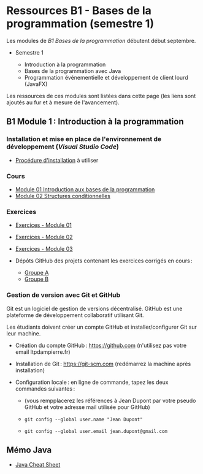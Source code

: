 # Ressources B1 - Bases de la programmation (semestre 1)

Les modules de _B1 Bases de la programmation_ débutent début septembre.

- Semestre 1

  - Introduction à la programmation
  - Bases de la programmation avec Java
  - Programmation événementielle et développement de client lourd (JavaFX)

Les ressources de ces modules sont listées dans cette page (les liens sont ajoutés au fur et à mesure de l'avancement).

## B1 Module 1 : Introduction à la programmation

### Installation et mise en place de l'environnement de développement (_Visual Studio Code_)

- [Procédure d'installation](installation_ide.md) à utiliser

### Cours

- [Module 01 Introduction aux bases de la programmation](html/bdp_01_intro.html)
- [Module 02 Structures conditionnelles](html/bdp_02_conditions.html)

### Exercices

- [Exercices - Module 01](exercices/bdp_01_intro_exos.md)
- [Exercices - Module 02](exercices/bdp_02_conditions_exos.md)
- [Exercices - Module 03](exercices/bdp_03_boucles_exos.md)

- Dépôts GitHub des projets contenant les exercices corrigés en cours :
  - [Groupe A](https://github.com/rose-line/sio1-ga-p27)
  - [Groupe B](https://github.com/rose-line/sio1-gb-p27)

### Gestion de version avec Git et GitHub

Git est un logiciel de gestion de versions décentralisé. GitHub est une plateforme de développement collaboratif utilisant Git.

Les étudiants doivent créer un compte GitHub et installer/configurer Git sur leur machine.

- Création du compte GitHub : https://github.com (n'utilisez pas votre email ltpdampierre.fr)

- Installation de Git : https://git-scm.com (redémarrez la machine après installation)

- Configuration locale : en ligne de commande, tapez les deux commandes suivantes :

  - (vous rempplacerez les références à Jean Dupont par votre pseudo GitHub et votre adresse mail utilisée pour GitHub)

  - `git config --global user.name "Jean Dupont"`

  - `git config --global user.email jean.dupont@gmail.com`

## Mémo Java

- [Java Cheat Sheet](doc/java_cheat_sheet.adoc)